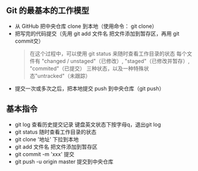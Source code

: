 ## Git 的最基本的工作模型
* 从 GitHub 把中央仓库 clone 到本地（使用命令： git clone）
* 把写完的代码提交（先用 git add 文件名 把文件添加到暂存区，再用 git commit交）
    > 在这个过程中，可以使用 git status 来随时查看工作目录的状态
    > 每个文件有 "changed / unstaged"（已修改）, "staged"（已修改并暂存）, "commited"（已提交） 三种状态，以及一种特殊状态"untracked"（未跟踪）
* 提交一次或多次之后，把本地提交 push 到中央仓库（git push）


## 基本指令
- git log 查看历史提交记录 键盘英文状态下按字母q，退出git log
- git status 随时查看工作目录的状态
- git clone '地址' 下拉到本地
- git add 文件名 把文件添加到暂存区
- git commit -m 'xxx' 提交
- git push -u origin master 提交到中央仓库